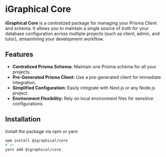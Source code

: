 # iGraphical Core

**iGraphical Core** is a centralized package for managing your Prisma Client and schema. It allows you to maintain a single source of truth for your database configuration across multiple projects (such as client, admin, and tutor), streamlining your development workflow.

## Features

- **Centralized Prisma Schema:** Maintain one Prisma schema for all your projects.
- **Pre-Generated Prisma Client:** Use a pre-generated client for immediate integration.
- **Simplified Configuration:** Easily integrate with Next.js or any Node.js project.
- **Environment Flexibility:** Rely on local environment files for sensitive configurations.

## Installation

Install the package via npm or yarn:

```bash
npm install @igraphical/core
# or
yarn add @igraphical/core
```

